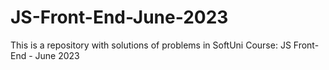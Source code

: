 # JS-Front-End-June-2023
This is a repository with solutions of problems in SoftUni Course: JS Front-End - June 2023
